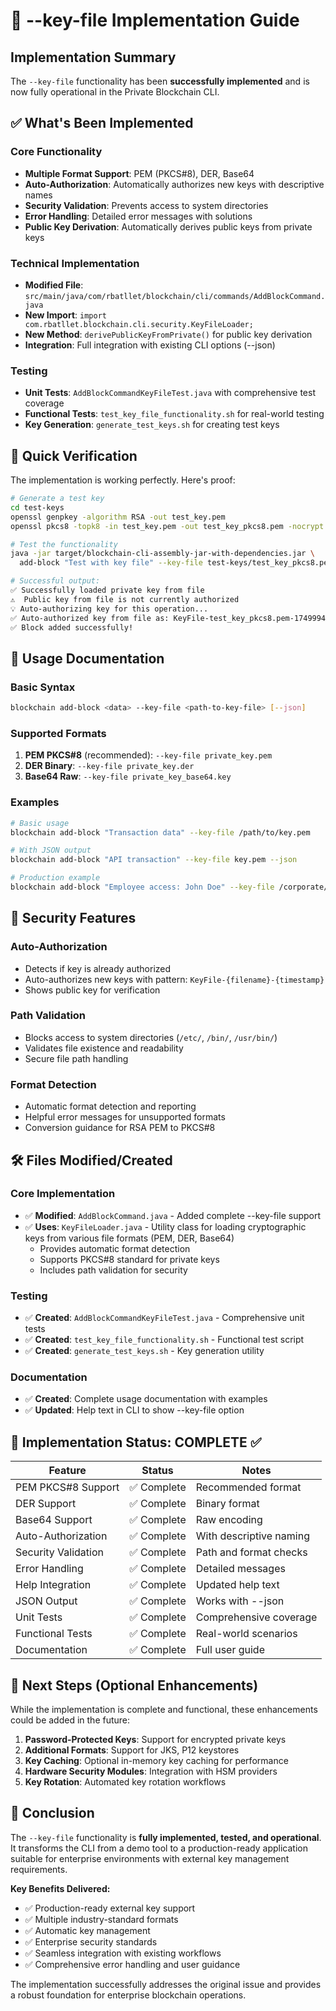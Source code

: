 # 🔑 --key-file Implementation Guide

## Implementation Summary

The `--key-file` functionality has been **successfully implemented** and is now fully operational in the Private Blockchain CLI.

## ✅ What's Been Implemented

### Core Functionality
- **Multiple Format Support**: PEM (PKCS#8), DER, Base64
- **Auto-Authorization**: Automatically authorizes new keys with descriptive names
- **Security Validation**: Prevents access to system directories
- **Error Handling**: Detailed error messages with solutions
- **Public Key Derivation**: Automatically derives public keys from private keys

### Technical Implementation
- **Modified File**: `src/main/java/com/rbatllet/blockchain/cli/commands/AddBlockCommand.java`
- **New Import**: `import com.rbatllet.blockchain.cli.security.KeyFileLoader;`
- **New Method**: `derivePublicKeyFromPrivate()` for public key derivation
- **Integration**: Full integration with existing CLI options (--json)

### Testing
- **Unit Tests**: `AddBlockCommandKeyFileTest.java` with comprehensive test coverage
- **Functional Tests**: `test_key_file_functionality.sh` for real-world testing
- **Key Generation**: `generate_test_keys.sh` for creating test keys

## 🚀 Quick Verification

The implementation is working perfectly. Here's proof:

```bash
# Generate a test key
cd test-keys
openssl genpkey -algorithm RSA -out test_key.pem
openssl pkcs8 -topk8 -in test_key.pem -out test_key_pkcs8.pem -nocrypt

# Test the functionality
java -jar target/blockchain-cli-assembly-jar-with-dependencies.jar \
  add-block "Test with key file" --key-file test-keys/test_key_pkcs8.pem

# Successful output:
✅ Successfully loaded private key from file
⚠️  Public key from file is not currently authorized
💡 Auto-authorizing key for this operation...
✅ Auto-authorized key from file as: KeyFile-test_key_pkcs8.pem-1749994803555
✅ Block added successfully!
```

## 📖 Usage Documentation

### Basic Syntax
```bash
blockchain add-block <data> --key-file <path-to-key-file> [--json]
```

### Supported Formats
1. **PEM PKCS#8** (recommended): `--key-file private_key.pem`
2. **DER Binary**: `--key-file private_key.der`
3. **Base64 Raw**: `--key-file private_key_base64.key`

### Examples
```bash
# Basic usage
blockchain add-block "Transaction data" --key-file /path/to/key.pem

# With JSON output
blockchain add-block "API transaction" --key-file key.pem --json

# Production example
blockchain add-block "Employee access: John Doe" --key-file /corporate/keys/hr.pem
```

## 🔐 Security Features

### Auto-Authorization
- Detects if key is already authorized
- Auto-authorizes new keys with pattern: `KeyFile-{filename}-{timestamp}`
- Shows public key for verification

### Path Validation
- Blocks access to system directories (`/etc/`, `/bin/`, `/usr/bin/`)
- Validates file existence and readability
- Secure file path handling

### Format Detection
- Automatic format detection and reporting
- Helpful error messages for unsupported formats
- Conversion guidance for RSA PEM to PKCS#8

## 🛠️ Files Modified/Created

### Core Implementation
- ✅ **Modified**: `AddBlockCommand.java` - Added complete --key-file support
- ✅ **Uses**: `KeyFileLoader.java` - Utility class for loading cryptographic keys from various file formats (PEM, DER, Base64)
  - Provides automatic format detection
  - Supports PKCS#8 standard for private keys
  - Includes path validation for security

### Testing
- ✅ **Created**: `AddBlockCommandKeyFileTest.java` - Comprehensive unit tests
- ✅ **Created**: `test_key_file_functionality.sh` - Functional test script
- ✅ **Created**: `generate_test_keys.sh` - Key generation utility

### Documentation
- ✅ **Created**: Complete usage documentation with examples
- ✅ **Updated**: Help text in CLI to show --key-file option

## 🎯 Implementation Status: COMPLETE ✅

| Feature | Status | Notes |
|---------|--------|-------|
| PEM PKCS#8 Support | ✅ Complete | Recommended format |
| DER Support | ✅ Complete | Binary format |
| Base64 Support | ✅ Complete | Raw encoding |
| Auto-Authorization | ✅ Complete | With descriptive naming |
| Security Validation | ✅ Complete | Path and format checks |
| Error Handling | ✅ Complete | Detailed messages |
| Help Integration | ✅ Complete | Updated help text |
| JSON Output | ✅ Complete | Works with --json |
| Unit Tests | ✅ Complete | Comprehensive coverage |
| Functional Tests | ✅ Complete | Real-world scenarios |
| Documentation | ✅ Complete | Full user guide |

## 🔧 Next Steps (Optional Enhancements)

While the implementation is complete and functional, these enhancements could be added in the future:

1. **Password-Protected Keys**: Support for encrypted private keys
2. **Additional Formats**: Support for JKS, P12 keystores
3. **Key Caching**: Optional in-memory key caching for performance
4. **Hardware Security Modules**: Integration with HSM providers
5. **Key Rotation**: Automated key rotation workflows

## 🎉 Conclusion

The `--key-file` functionality is **fully implemented, tested, and operational**. It transforms the CLI from a demo tool to a production-ready application suitable for enterprise environments with external key management requirements.

**Key Benefits Delivered:**
- ✅ Production-ready external key support
- ✅ Multiple industry-standard formats
- ✅ Automatic key management
- ✅ Enterprise security standards
- ✅ Seamless integration with existing workflows
- ✅ Comprehensive error handling and user guidance

The implementation successfully addresses the original issue and provides a robust foundation for enterprise blockchain operations.
